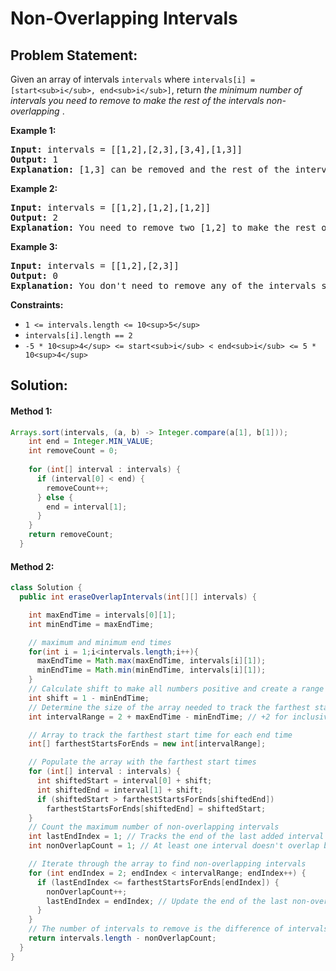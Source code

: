 # Non-Overlapping Intervals

## Problem Statement:

Given an array of intervals `intervals` where `intervals[i] = [start<sub>i</sub>, end<sub>i</sub>]`, return  *the minimum number of intervals you need to remove to make the rest of the intervals non-overlapping* .

**Example 1:**

<pre><strong>Input:</strong> intervals = [[1,2],[2,3],[3,4],[1,3]]
<strong>Output:</strong> 1
<strong>Explanation:</strong> [1,3] can be removed and the rest of the intervals are non-overlapping.
</pre>

**Example 2:**

<pre><strong>Input:</strong> intervals = [[1,2],[1,2],[1,2]]
<strong>Output:</strong> 2
<strong>Explanation:</strong> You need to remove two [1,2] to make the rest of the intervals non-overlapping.
</pre>

**Example 3:**

<pre><strong>Input:</strong> intervals = [[1,2],[2,3]]
<strong>Output:</strong> 0
<strong>Explanation:</strong> You don't need to remove any of the intervals since they're already non-overlapping.
</pre>

**Constraints:**

* `1 <= intervals.length <= 10<sup>5</sup>`
* `intervals[i].length == 2`
* `-5 * 10<sup>4</sup> <= start<sub>i</sub> < end<sub>i</sub> <= 5 * 10<sup>4</sup>`

## Solution:

#### Method 1:

```java
Arrays.sort(intervals, (a, b) -> Integer.compare(a[1], b[1]));
    int end = Integer.MIN_VALUE;
    int removeCount = 0;
  
    for (int[] interval : intervals) {
      if (interval[0] < end) {
        removeCount++;
      } else {
        end = interval[1];
      }
    }
    return removeCount;
  }
```

#### Method 2:

```java
class Solution {
  public int eraseOverlapIntervals(int[][] intervals) {

    int maxEndTime = intervals[0][1];
    int minEndTime = maxEndTime;

    // maximum and minimum end times
    for(int i = 1;i<intervals.length;i++){
      maxEndTime = Math.max(maxEndTime, intervals[i][1]);
      minEndTime = Math.min(minEndTime, intervals[i][1]);
    }
    // Calculate shift to make all numbers positive and create a range starting from 1
    int shift = 1 - minEndTime;
    // Determine the size of the array needed to track the farthest start times for each end time
    int intervalRange = 2 + maxEndTime - minEndTime; // +2 for inclusive ends and to start from 1

    // Array to track the farthest start time for each end time
    int[] farthestStartsForEnds = new int[intervalRange];

    // Populate the array with the farthest start times
    for (int[] interval : intervals) {
      int shiftedStart = interval[0] + shift;
      int shiftedEnd = interval[1] + shift;
      if (shiftedStart > farthestStartsForEnds[shiftedEnd]) 
        farthestStartsForEnds[shiftedEnd] = shiftedStart;
    }
    // Count the maximum number of non-overlapping intervals
    int lastEndIndex = 1; // Tracks the end of the last added interval to the non-overlapping set
    int nonOverlapCount = 1; // At least one interval doesn't overlap by default

    // Iterate through the array to find non-overlapping intervals
    for (int endIndex = 2; endIndex < intervalRange; endIndex++) {
      if (lastEndIndex <= farthestStartsForEnds[endIndex]) {
        nonOverlapCount++;
        lastEndIndex = endIndex; // Update the end of the last non-overlapping interval
      }
    }
    // The number of intervals to remove is the difference of intervalsLength and the count of non-overlapping intervals
    return intervals.length - nonOverlapCount;
  }
}
```
